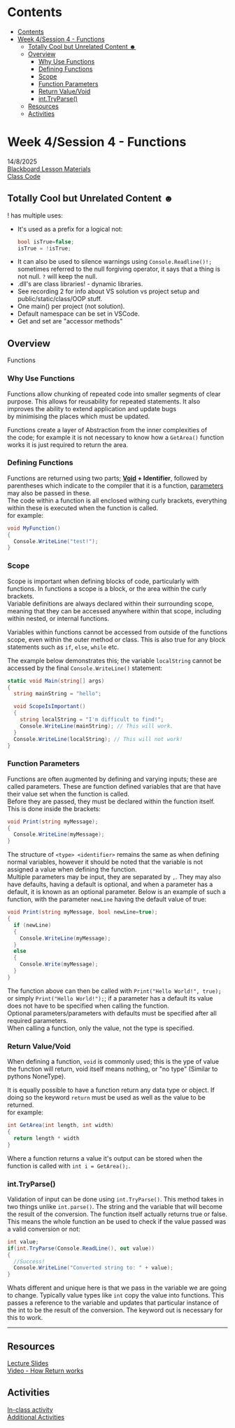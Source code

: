 # Contents
- [Contents](#contents)
- [Week 4/Session 4 - Functions](#week-4session-4---functions)
  - [Totally Cool but Unrelated Content ☻](#totally-cool-but-unrelated-content-)
  - [Overview](#overview)
    - [Why Use Functions](#why-use-functions)
    - [Defining Functions](#defining-functions)
    - [Scope](#scope)
    - [Function Parameters](#function-parameters)
    - [Return Value/Void](#return-valuevoid)
    - [int.TryParse()](#inttryparse)
  - [Resources](#resources)
  - [Activities](#activities)

# Week 4/Session 4 - Functions
14/8/2025  
[Blackboard Lesson Materials](https://blackboard.northmetrotafe.wa.edu.au/ultra/courses/_26457_1/cl/outline)  
[Class Code](https://github.com/chris-arnold-nmtafe/csharp-sem2-2025)  

## Totally Cool but Unrelated Content ☻
! has multiple uses:
* It's used as a prefix for a logical not:
  ```cs
  bool isTrue=false;
  isTrue = !isTrue;
  ```
* It can also be used to silence warnings using `Console.Readline()!;` sometimes referred to the null forgiving operator, it says that a thing is not null. `?` will keep the null.
* .dll's are class libraries! - dynamic libraries.
* See recording 2 for info about VS solution vs project setup and public/static/class/OOP stuff.
* One main() per project (not solution).
* Default namespace can be set in VSCode.
* Get and set are "accessor methods"

## Overview
Functions  

### Why Use Functions
Functions allow chunking of repeated code into smaller segments of clear purpose. This allows for reusability for repeated statements. It also improves the ability to extend application and update bugs by minimising the places which must be updated.  

Functions create a layer of Abstraction from the inner complexities of the code; for example it is not necessary to know how a `GetArea()` function works it is just required to return the area.

### Defining Functions
Functions are returned using two parts; **[Void](#return-valuevoid) + Identifier**, followed by parentheses which indicate to the compiler that it is a function, [parameters](#function-parameters) may also be passed in these.  
The code within a function is all enclosed withing curly brackets, everything within these is executed when the function is called.  
for example:
```cs
void MyFunction()
{
  Console.WriteLine("test!");
}
```

### Scope
Scope is important when defining blocks of code, particularly with functions. In functions a scope is a block, or the area within the curly brackets.  
Variable definitions are always declared within their surrounding scope, meaning that they can be accessed anywhere within that scope, including within nested, or internal functions.  

Variables within functions cannot be accessed from outside of the functions scope, even within the outer method or class. This is also true for any block statements such as `if`, `else`, `while` etc.  

The example below demonstrates this; the variable `localString` cannot be accessed by the final `Console.WriteLine()` statement:
```cs
static void Main(string[] args)
{
  string mainString = "hello";

  void ScopeIsImportant()
  {
    string localString = "I'm difficult to find!";
    Console.WriteLine(mainString); // This will work.
  }
  Console.WriteLine(localString); // This will not work!
}
```

### Function Parameters
Functions are often augmented by defining and varying inputs; these are called parameters. These are function defined variables that are that have their value set when the function is called.  
Before they are passed, they must be declared within the function itself. This is done inside the brackets:
```cs
void Print(string myMessage);
{
  Console.WriteLine(myMessage);
}
```
The structure of `<type> <identifier>` remains the same as when defining normal variables, however it should be noted that the variable is not assigned a value when defining the function.  
Multiple parameters may be input, they are separated by `,`. They may also have defaults, having a default is optional, and when a parameter has a default, it is known as an optional parameter. Below is an example of such a function, with the parameter `newLine` having the default value of true:
```cs
void Print(string myMessage, bool newLine=true);
{
  if (newLine)
  {
    Console.WriteLine(myMessage);
  }
  else
  {
    Console.Write(myMessage);
  }
}
```
The function above can then be called with `Print("Hello World!", true);` or simply `Print("Hello World!");`; if a parameter has a default its value does not have to be specified when calling the function.  
Optional parameters/parameters with defaults must be specified after all required parameters.  
When calling a function, only the value, not the type is specified.  

### Return Value/Void
When defining a function, `void` is commonly used; this is the ype of value the function will return, void itself means nothing, or "no type" (Similar to pythons NoneType).  

It is equally possible to have a function return any data type or object. If doing so the keyword `return` must be used as well as the value to be returned.  
for example:
```cs
int GetArea(int length, int width)
{
  return length * width
}
```
Where a function returns a value it's output can be stored when the function is called with `int i = GetArea();`.

### int.TryParse()
Validation of input can be done using `int.TryParse()`. This method takes in two things unlike `int.parse()`. The string and the variable that will become the result of the conversion. The function itself actually returns true or false. This means the whole function an be used to check if the value passed was a valid conversion or not:
```cs
int value;
if(int.TryParse(Console.ReadLine(), out value))
{
  //Success!
  Console.WriteLine("Converted string to: " + value);
}
```

Whats different and unique here is that we pass in the variable we are going to change. Typically value types like `int` copy the value into functions. This passes a reference to the variable and updates that particular instance of the int to be the result of the conversion. The keyword out is necessary for this to work.

___
## Resources
[Lecture Slides](./resources/Functions.pptx)  
[Video - How Return works](https://www.youtube.com/watch?v=e46wHUjNDjE)  

## Activities
[In-class activity](./activities/class-activities.md)  
[Additional Activities](./activities/CSharp_Functions_Questions.cs)  
